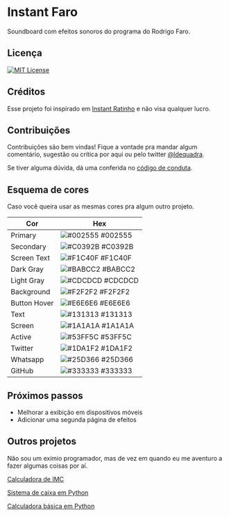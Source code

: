# Instant Faro

Soundboard com efeitos sonoros do programa do Rodrigo Faro.


## Licença

[![MIT License](https://img.shields.io/github/license/ldequadra/instant-faro?color=%23002555)](https://github.com/ldequadra/instant-faro/blob/main/LICENSE)


## Créditos

Esse projeto foi inspirado em [Instant Ratinho](https://leodlabs.github.io/instant-ratinho/) e não visa qualquer lucro.


## Contribuições

Contribuições são bem vindas! Fique a vontade pra mandar algum comentário, sugestão ou crítica por aqui ou pelo twitter [@ldequadra](https://twitter.com/ldequadra).

Se tiver alguma dúvida, dá uma conferida no [código de conduta](https://github.com/ldequadra/instant-faro/blob/main/CODE_OF_CONDUCT.md).


## Esquema de cores

Caso você queira usar as mesmas cores pra algum outro projeto.

| Cor          | Hex                                                              |
| ------------ | ---------------------------------------------------------------- |
| Primary      | ![#002555](http://via.placeholder.com/15/002555?text=+) #002555 |
| Secondary    | ![#C0392B](http://via.placeholder.com/15/C0392B?text=+) #C0392B |
| Screen Text  | ![#F1C40F](http://via.placeholder.com/15/F1C40F?text=+) #F1C40F |
| Dark Gray    | ![#BABCC2](http://via.placeholder.com/15/BABCC2?text=+) #BABCC2 |
| Light Gray   | ![#CDCDCD](http://via.placeholder.com/15/CDCDCD?text=+) #CDCDCD |
| Background   | ![#F2F2F2](http://via.placeholder.com/15/F2F2F2?text=+) #F2F2F2 |
| Button Hover | ![#E6E6E6](http://via.placeholder.com/15/E6E6E6?text=+) #E6E6E6 |
| Text         | ![#131313](http://via.placeholder.com/15/131313?text=+) #131313 |
| Screen       | ![#1A1A1A](http://via.placeholder.com/15/1A1A1A?text=+) #1A1A1A |
| Active       | ![#53FF5C](http://via.placeholder.com/15/53FF5C?text=+) #53FF5C |
| Twitter      | ![#1DA1F2](http://via.placeholder.com/15/1DA1F2?text=+) #1DA1F2 |
| Whatsapp     | ![#25D366](http://via.placeholder.com/15/25D366?text=+) #25D366 |
| GitHub       | ![#333333](http://via.placeholder.com/15/333333?text=+) #333333 |


## Próximos passos

- Melhorar a exibição em dispositivos móveis
- Adicionar uma segunda página de efeitos


## Outros projetos

Não sou um exímio programador, mas de vez em quando eu me aventuro a fazer algumas coisas por aí.

[Calculadora de IMC](https://github.com/ldequadra/react-bmi)

[Sistema de caixa em Python](https://github.com/ldequadra/checkout)

[Calculadora básica em Python](https://github.com/ldequadra/calculator)
